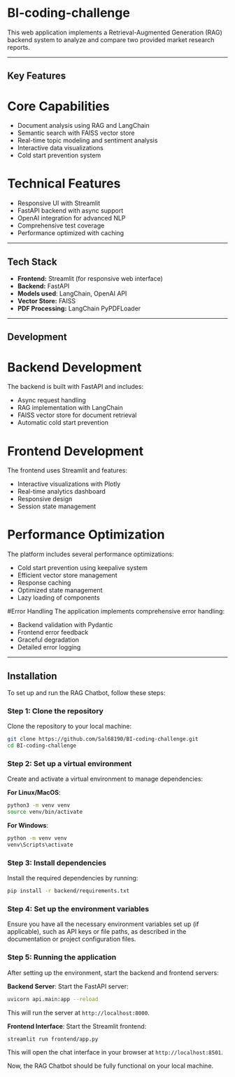 # BI-coding-challenge
This web application implements a Retrieval-Augmented Generation (RAG) backend system to analyze and compare two provided market research reports. 

---

## Key Features

# Core Capabilities

- Document analysis using RAG and LangChain
- Semantic search with FAISS vector store
- Real-time topic modeling and sentiment analysis
- Interactive data visualizations
- Cold start prevention system

# Technical Features

- Responsive UI with Streamlit
- FastAPI backend with async support
- OpenAI integration for advanced NLP
- Comprehensive test coverage
- Performance optimized with caching

---

## Tech Stack
- **Frontend:** Streamlit (for responsive web interface)
- **Backend:** FastAPI
- **Models used**: LangChain, OpenAI API
- **Vector Store:** FAISS
- **PDF Processing:** LangChain PyPDFLoader

---

## Development

# Backend Development
The backend is built with FastAPI and includes:
- Async request handling
- RAG implementation with LangChain
- FAISS vector store for document retrieval
- Automatic cold start prevention

# Frontend Development
The frontend uses Streamlit and features:
- Interactive visualizations with Plotly
- Real-time analytics dashboard
- Responsive design
- Session state management

# Performance Optimization
The platform includes several performance optimizations:
- Cold start prevention using keepalive system
- Efficient vector store management
- Response caching
- Optimized state management
- Lazy loading of components

#Error Handling
The application implements comprehensive error handling:
- Backend validation with Pydantic
- Frontend error feedback
- Graceful degradation
- Detailed error logging

---

## Installation

To set up and run the RAG Chatbot, follow these steps:

### Step 1: Clone the repository

Clone the repository to your local machine:
```bash
git clone https://github.com/Sal68190/BI-coding-challenge.git
cd BI-coding-challenge
```

### Step 2: Set up a virtual environment

Create and activate a virtual environment to manage dependencies:

**For Linux/MacOS**:
```bash
python3 -m venv venv
source venv/bin/activate
```

**For Windows**:
```bash
python -m venv venv
venv\Scripts\activate
```

### Step 3: Install dependencies

Install the required dependencies by running:
```bash
pip install -r backend/requirements.txt
```

### Step 4: Set up the environment variables

Ensure you have all the necessary environment variables set up (if applicable), such as API keys or file paths, as described in the documentation or project configuration files.

### Step 5: Running the application

After setting up the environment, start the backend and frontend servers:

**Backend Server**: Start the FastAPI server:
```bash
uvicorn api.main:app --reload
```
This will run the server at `http://localhost:8000`.

**Frontend Interface**: Start the Streamlit frontend:
```bash
streamlit run frontend/app.py
```
This will open the chat interface in your browser at `http://localhost:8501`.

Now, the RAG Chatbot should be fully functional on your local machine.
